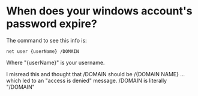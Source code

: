 ﻿# When does your windows account's password expire?

The command to see this info is:

    net user {userName} /DOMAIN

Where "{userName}" is your username.

I misread this and thought that /DOMAIN should be /{DOMAIN NAME} ... which led to an "access is denied" message. /DOMAIN is literally "/DOMAIN"